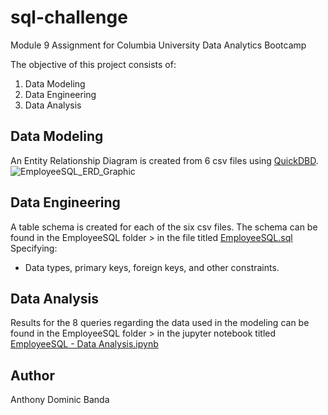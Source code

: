 # sql-challenge
Module 9 Assignment for Columbia University Data Analytics Bootcamp

The objective of this project consists of:
1. Data Modeling
2. Data Engineering
3. Data Analysis

## Data Modeling
An Entity Relationship Diagram is created from 6 csv files using [QuickDBD](https://app.quickdatabasediagrams.com/#/).
![EmployeeSQL_ERD_Graphic](https://github.com/bandaexpress/sql-challenge/assets/17518802/82262a34-2963-484b-a9fa-b52ec78034e1)

## Data Engineering
A table schema is created for each of the six csv files. The schema can be found in the EmployeeSQL folder > in the file titled [EmployeeSQL.sql](https://github.com/bandaexpress/sql-challenge/blob/main/EmployeeSQL/EmployeeSQL.sql) Specifying:
- Data types, primary keys, foreign keys, and other constraints.

## Data Analysis
Results for the 8 queries regarding the data used in the modeling can be found in the EmployeeSQL folder > in the jupyter notebook titled [EmployeeSQL - Data Analysis.ipynb](https://github.com/bandaexpress/sql-challenge/blob/main/EmployeeSQL/EmployeeSQL%20-%20Data%20Analysis.ipynb)

## Author
Anthony Dominic Banda
